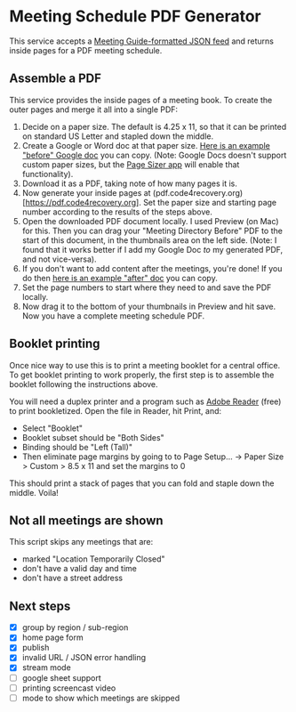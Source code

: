 # Meeting Schedule PDF Generator

This service accepts a [Meeting Guide-formatted JSON feed](https://github.com/code4recovery/spec) and returns inside pages for a PDF meeting schedule. 

## Assemble a PDF

This service provides the inside pages of a meeting book. To create the outer pages and merge it all into a single PDF:

1. Decide on a paper size. The default is 4.25 x 11, so that it can be printed on standard US Letter and stapled down the middle.
1. Create a Google or Word doc at that paper size. [Here is an example "before" Google doc](https://docs.google.com/document/d/1bmDg2j8cyalcqnw5GV1JJll7g8Av7uW6O6o4kVADwEc/edit?usp=sharing) you can copy. (Note: Google Docs doesn't support custom paper sizes, but the [Page Sizer app](https://workspace.google.com/marketplace/app/page_sizer/595382898724) will enable that functionality).
1. Download it as a PDF, taking note of how many pages it is.
1. Now generate your inside pages at (pdf.code4recovery.org)[https://pdf.code4recovery.org]. Set the paper size and starting page number according to the results of the steps above.
1. Open the downloaded PDF document locally. I used Preview (on Mac) for this. Then you can drag your "Meeting Directory Before" PDF to the start of this document, in the thumbnails area on the left side. (Note: I found that it works better if I add my Google Doc *to* my generated PDF, and not vice-versa).
1. If you don't want to add content after the meetings, you're done! If you do then [here is an example "after" doc](https://docs.google.com/document/d/1whm-ZL1JbZFinSRnbt4uKvFM6Hhv8e246TYtadsnVZQ/edit?usp=sharing) you can copy.
1. Set the page numbers to start where they need to and save the PDF locally.
1. Now drag it to the bottom of your thumbnails in Preview and hit save. Now you have a complete meeting schedule PDF.

## Booklet printing

Once nice way to use this is to print a meeting booklet for a central office. To get booklet printing to work properly, the first step is to assemble the booklet following the instructions above.

You will need a duplex printer and a program such as [Adobe Reader](https://get.adobe.com/reader/) (free) to print bookletized. Open the file in Reader, hit Print, and:

* Select "Booklet"
* Booklet subset should be "Both Sides"
* Binding should be "Left (Tall)"
* Then eliminate page margins by going to to Page Setup… -> Paper Size > Custom > 8.5 x 11 and set the margins to 0

This should print a stack of pages that you can fold and staple down the middle. Voila!

## Not all meetings are shown

This script skips any meetings that are:

* marked "Location Temporarily Closed"
* don't have a valid day and time
* don't have a street address

## Next steps

* [x] group by region / sub-region
* [x] home page form
* [x] publish
* [x] invalid URL / JSON error handling
* [x] stream mode
* [ ] google sheet support
* [ ] printing screencast video
* [ ] mode to show which meetings are skipped
